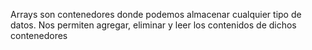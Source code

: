 Arrays son contenedores donde podemos almacenar cualquier tipo de datos. Nos permiten agregar, eliminar y leer los contenidos de dichos contenedores